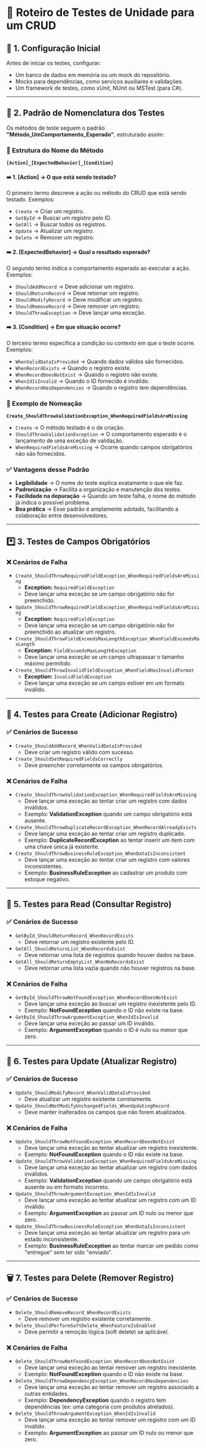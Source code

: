 # 🚀 Roteiro de Testes de Unidade para um CRUD

## 📜 1. Configuração Inicial  
Antes de iniciar os testes, configurar:  
- Um banco de dados em memória ou um mock do repositório.  
- Mocks para dependências, como serviços auxiliares e validações.  
- Um framework de testes, como xUnit, NUnit ou MSTest (para C#).  

---

## 📄 2. Padrão de Nomenclatura dos Testes  

Os métodos de teste seguem o padrão **"Método_UmComportamento_Esperado"**, estruturado assim:  

### **📌 Estrutura do Nome do Método**  
**`[Action]_[ExpectedBehavior]_[Condition]`**  

#### ➡️ **1. [Action] → O que está sendo testado?**  
O primeiro termo descreve a ação ou método do CRUD que está sendo testado. Exemplos:  
- `Create` → Criar um registro.  
- `GetById` → Buscar um registro pelo ID.  
- `GetAll` → Buscar todos os registros.  
- `Update` → Atualizar um registro.  
- `Delete` → Remover um registro.  

#### ➡️ **2. [ExpectedBehavior] → Qual o resultado esperado?**  
O segundo termo indica o comportamento esperado ao executar a ação. Exemplos:  
- `ShouldAddRecord` → Deve adicionar um registro.  
- `ShouldReturnRecord` → Deve retornar um registro.  
- `ShouldModifyRecord` → Deve modificar um registro.  
- `ShouldRemoveRecord` → Deve remover um registro.  
- `ShouldThrowException` → Deve lançar uma exceção.  

#### ➡️ **3. [Condition] → Em que situação ocorre?**  
O terceiro termo especifica a condição ou contexto em que o teste ocorre. Exemplos:  
- `WhenValidDataIsProvided` → Quando dados válidos são fornecidos.  
- `WhenRecordExists` → Quando o registro existe.  
- `WhenRecordDoesNotExist` → Quando o registro não existe.  
- `WhenIdIsInvalid` → Quando o ID fornecido é inválido.  
- `WhenRecordHasDependencies` → Quando o registro tem dependências.  

### **📌 Exemplo de Nomeação**  
**`Create_ShouldThrowValidationException_WhenRequiredFieldsAreMissing`**  
- `Create` → O método testado é o de criação.  
- `ShouldThrowValidationException` → O comportamento esperado é o lançamento de uma exceção de validação.  
- `WhenRequiredFieldsAreMissing` → Ocorre quando campos obrigatórios não são fornecidos.  

### **✅ Vantagens desse Padrão**  
- **Legibilidade** → O nome do teste explica exatamente o que ele faz.  
- **Padronização** → Facilita a organização e manutenção dos testes.  
- **Facilidade na depuração** → Quando um teste falha, o nome do método já indica o possível problema.  
- **Boa prática** → Esse padrão é amplamente adotado, facilitando a colaboração entre desenvolvedores.  

---

## *️⃣ 3. Testes de Campos Obrigatórios  

### ❌ Cenários de Falha
- `Create_ShouldThrowRequiredFieldException_WhenRequiredFieldsAreMissing`  
  - **Exception:** `RequiredFieldException`  
  - Deve lançar uma exceção se um campo obrigatório não for preenchido.  
- `Update_ShouldThrowRequiredFieldException_WhenRequiredFieldsAreMissing`  
  - **Exception:** `RequiredFieldException`  
  - Deve lançar uma exceção se um campo obrigatório não for preenchido ao atualizar um registro.  
- `Create_ShouldThrowFieldExceedsMaxLengthException_WhenFieldExceedsMaxLength`  
  - **Exception:** `FieldExceedsMaxLengthException`  
  - Deve lançar uma exceção se um campo ultrapassar o tamanho máximo permitido.  
- `Create_ShouldThrowInvalidFieldException_WhenFieldHasInvalidFormat`  
  - **Exception:** `InvalidFieldException`  
  - Deve lançar uma exceção se um campo estiver em um formato inválido.

---

## 💾 4. Testes para Create (Adicionar Registro)  

### ✅ Cenários de Sucesso 
- `Create_ShouldAddRecord_WhenValidDataIsProvided`  
  - Deve criar um registro válido com sucesso.  
- `Create_ShouldSetRequiredFieldsCorrectly`  
  - Deve preencher corretamente os campos obrigatórios.  

### ❌ Cenários de Falha  
- `Create_ShouldThrowValidationException_WhenRequiredFieldsAreMissing`  
  - Deve lançar uma exceção ao tentar criar um registro com dados inválidos.  
  - Exemplo: **ValidationException** quando um campo obrigatório está ausente.
- `Create_ShouldThrowDuplicateRecordException_WhenRecordAlreadyExists`  
  - Deve lançar uma exceção ao tentar criar um registro duplicado.  
  - Exemplo: **DuplicateRecordException** ao tentar inserir um item com uma chave única já existente.
- `Create_ShouldThrowBusinessRuleException_WhenDataIsInconsistent`  
  - Deve lançar uma exceção ao tentar criar um registro com valores inconsistentes.  
  - Exemplo: **BusinessRuleException** ao cadastrar um produto com estoque negativo.
---

## 📖 5. Testes para Read (Consultar Registro)  

### ✅ Cenários de Sucesso 
- `GetById_ShouldReturnRecord_WhenRecordExists`  
  - Deve retornar um registro existente pelo ID.  
- `GetAll_ShouldReturnList_WhenRecordsExist`  
  - Deve retornar uma lista de registros quando houver dados na base.  
- `GetAll_ShouldReturnEmptyList_WhenNoRecordsExist`  
  - Deve retornar uma lista vazia quando não houver registros na base.  

### ❌ Cenários de Falha  
- `GetById_ShouldThrowNotFoundException_WhenRecordDoesNotExist`  
  - Deve lançar uma exceção ao buscar um registro inexistente pelo ID.  
  - Exemplo: **NotFoundException** quando o ID não existe na base.
- `GetById_ShouldThrowArgumentException_WhenIdIsInvalid`  
  - Deve lançar uma exceção ao passar um ID inválido.  
  - Exemplo: **ArgumentException** quando o ID é nulo ou menor que zero.

---

## 📝 6. Testes para Update (Atualizar Registro)  

### ✅ Cenários de Sucesso 
- `Update_ShouldModifyRecord_WhenValidDataIsProvided`  
  - Deve atualizar um registro existente corretamente.  
- `Update_ShouldNotModifyUnchangedFields_WhenUpdatingRecord`  
  - Deve manter inalterados os campos que não forem atualizados.  

### ❌ Cenários de Falha  
- `Update_ShouldThrowNotFoundException_WhenRecordDoesNotExist`  
  - Deve lançar uma exceção ao tentar atualizar um registro inexistente.  
  - Exemplo: **NotFoundException** quando o ID não existe na base.
- `Update_ShouldThrowValidationException_WhenRequiredFieldsAreMissing`  
  - Deve lançar uma exceção ao tentar atualizar um registro com dados inválidos.  
  - Exemplo: **ValidationException** quando um campo obrigatório está ausente ou em formato incorreto.
- `Update_ShouldThrowArgumentException_WhenIdIsInvalid`  
  - Deve lançar uma exceção ao tentar atualizar um registro com um ID inválido.  
  - Exemplo: **ArgumentException** ao passar um ID nulo ou menor que zero.
- `Update_ShouldThrowBusinessRuleException_WhenDataIsInconsistent`  
  - Deve lançar uma exceção ao tentar atualizar um registro para um estado inconsistente.  
  - Exemplo: **BusinessRuleException** ao tentar marcar um pedido como "entregue" sem ter sido "enviado".

---

## 🗑 7. Testes para Delete (Remover Registro)  

### ✅ Cenários de Sucesso 
- `Delete_ShouldRemoveRecord_WhenRecordExists`  
  - Deve remover um registro existente corretamente.  
- `Delete_ShouldPerformSoftDelete_WhenFeatureIsEnabled`  
  - Deve permitir a remoção lógica (soft delete) se aplicável.  

### ❌ Cenários de Falha  
- `Delete_ShouldThrowNotFoundException_WhenRecordDoesNotExist`  
  - Deve lançar uma exceção ao tentar remover um registro inexistente.  
  - Exemplo: **NotFoundException** quando o ID não existe na base.
- `Delete_ShouldThrowDependencyException_WhenRecordHasDependencies`  
  - Deve lançar uma exceção ao tentar remover um registro associado a outras entidades. 
  - Exemplo: **DependencyException** quando o registro tem dependências (ex: uma categoria com produtos atrelados). 
- `Delete_ShouldThrowArgumentException_WhenIdIsInvalid`  
  - Deve lançar uma exceção ao tentar remover um registro com um ID inválido.  
  - Exemplo: **ArgumentException** ao passar um ID nulo ou menor que zero.
